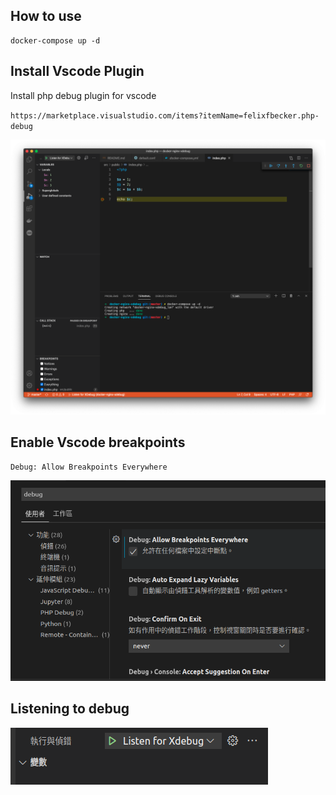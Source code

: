 ## How to use
```
docker-compose up -d
```

## Install Vscode Plugin

Install php debug plugin for vscode

`https://marketplace.visualstudio.com/items?itemName=felixfbecker.php-debug`

<img src="https://github.com/oscar3x39/docker-nginx-xdebug/blob/master/vscode.png">

## Enable Vscode breakpoints
`Debug: Allow Breakpoints Everywhere`

<img src="https://github.com/oscar3x39/docker-nginx-xdebug/blob/master/screenshot1.png">

## Listening to debug

<img src="https://github.com/oscar3x39/docker-nginx-xdebug/blob/master/screenshot2.png">

